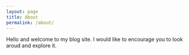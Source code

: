 ```yaml
---
layout: page
title: About
permalink: /about/
---
```


Hello and welcome to my blog site. I would like to encourage you to look aroud
and explore it.
